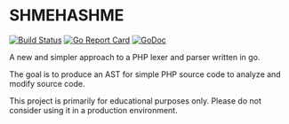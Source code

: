 SHMEHASHME
==========

[![Build Status](https://travis-ci.org/bestform/shmehashme.svg?branch=master)](https://travis-ci.org/bestform/shmehashme) [![Go Report Card](https://goreportcard.com/badge/github.com/bestform/shmehashme)](https://goreportcard.com/report/github.com/bestform/shmehashme) [![GoDoc](https://godoc.org/github.com/bestform/shmehashme?status.svg)](https://godoc.org/github.com/bestform/shmehashme)

A new and simpler approach to a PHP lexer and parser written in go.

The goal is to produce an AST for simple PHP source code to analyze and modify source code.

This project is primarily for educational purposes only. Please do not consider using it in a
production environment.
